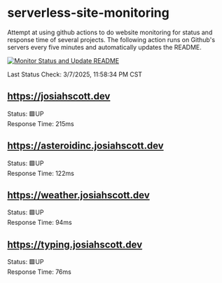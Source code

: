 # serverless-site-monitoring
Attempt at using github actions to do website monitoring for status and response time of several projects. The following action runs on Github's servers every five minutes and automatically updates the README.  

[![Monitor Status and Update README](https://github.com/JosiahSco/serverless-site-monitoring/actions/workflows/monitor.yaml/badge.svg)](https://github.com/JosiahSco/serverless-site-monitoring/actions/workflows/monitor.yaml)

Last Status Check: 3/7/2025, 11:58:34 PM CST

## https://josiahscott.dev
Status: 🟩UP  
Response Time: 215ms

## https://asteroidinc.josiahscott.dev
Status: 🟩UP  
Response Time: 122ms

## https://weather.josiahscott.dev
Status: 🟩UP  
Response Time: 94ms

## https://typing.josiahscott.dev
Status: 🟩UP  
Response Time: 76ms

